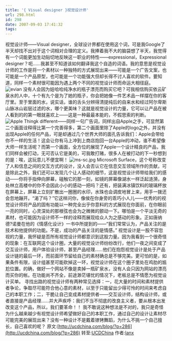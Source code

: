 ```yaml
---
title: '{ Visual designer }视觉设计师'
url: 298.html
id: 298
date: 2007-09-03 17:41:32
tags:
---
```


视觉设计师——Visual designer，全球设计界都在使用这个词，可是我Google了半天却找不出对于这个词相对合理的定义。我捧着我不大的脑袋想了半天，我觉得有一个词能更加生动贴切地反映这一职业的特性——expressional，Expressional designer？呃……我甚至不知道该如何翻译我这个自造的词语。我的意思是视觉设计师的工作是将一个素材以一种独特的方式展现出来——可能是一个广告文案，也可能是一个产品原型，也可能是一个功能强大但却长得不讨人喜欢的软件。要知道，同样一个素材很可能因为遇上两个不同的视觉设计师而命运大相径庭。 ![evian](http://ucdchina.com/blog/wp-content/uploads/2007/08/8.jpg)  没有人会因为娃哈哈纯净水的瓶子漂亮而购买它吧？可我相信购买依云矿泉水的人中，十个有九个是为了她的瓶子，你会把她像一件艺术品一样摆在你的客厅里。至于里面的水，说实话，谁的舌头分辨得清提纯后的自来水和经过阿尔卑斯山脉冰山岩层过滤的水，哪个更美味？这就是视觉设计的力量，它可以让产品在被人看到的的第一眼就喜欢上——这是一种最最本能的，不假思索的判断。  ![Apple](http://ucdchina.com/blog/wp-content/uploads/2007/08/71.jpg) Thingk different——同样一句广告词，同样出自Apple之手，可显然第二个画面诠释得比第一个完善得多，第二个画面里除了Apple的logo之外，并没有出现Apple的任何产品，可是却通过几个世界大师的面孔告诉我们：Apple会带给你不一样的生活！这会让你有马上冲到上商店抱回一台Apple的冲动，谁不希望像大师一样生活呢？而第一个画面，全方位的展现了Apple一个设计精良的产品，我们同样会被打动，无可否认它是美的，可我敢打赌，很多人在被打动的下一秒想到的是：唉，这玩意儿不便宜啊！ ![ms-sc.jpg](http://ucdchina.com/blog/wp-content/uploads/2007/08/ms-sc.jpg) Microsoft Surface，这个号称改变了人和信息之间的交互方式的设计，没人会否认它在信息交互领域所作的贡献，可是除此之外，我们还可以发现几个让人感动的细节，这是视觉设计师带给我们的感动——你将手指伸向屏幕，碰触它的那一刻，如镜的屏幕像湖水一样泛起涟漪，身处林立高楼中的你不会因此小小的感动一把吗？还有，把装满冰镇饮料的玻璃杯放在屏幕上，屏幕上立刻扩散出一圈圈的水印，水珠也会调皮地冒上来，用手一拨还会忽地蹦开。“渴了吗？”它这样问你，像侯在你身旁的乖巧小人儿——优秀的的视觉设计师将产品的固有功能以一种完全出乎你意料的方式展现在你面前，在你眼前一亮的同时，心灵深处的那根弦也会为之微微的颤动一下。哪怕是一个平淡无奇的素材，也可能因为设计师不一样的诠释而展现给众人为之感动的形象。正如唐纳德?诺曼在他的《情感化设计》一书中所提到的——“我们常常认为，产品关注的是技术和他提供的功能。不是，成功的产品关注的是情感。” 视觉设计是一股不容忽视的力量，我怀疑是否所有视觉设计师都意识到这股力量。因为我看到一个很奇怪的现象：在互联网这个设计圈，大量的视觉设计师纷纷改行，他们一夜之间变成了交互设计师，用户体验设计师，甚至产品经理……他们在抱怨视觉设计是处于产品设计链的最后一环，而前面环节留给自己的素材确总是不够完美。更可怕的是，如果条件有限，设计组甚至可能砍掉这一环，视觉设计师在这个圈子里处在鸡肋的尴尬位置。的确，做好一个网站不像是卖掉一瓶矿泉水，没有人会只因为网站的漂亮而买你的帐。在功能尚不齐全，前途渺茫堪忧的情况下，老板总是不情愿为视觉设计买单。 寻找出路的视觉设计师有两种常见选择：一，花大量的时间和素材提供者争论，争取尽可能符合他心意的素材，以至于只能留出少得可怜的时间来考虑自己的本职工作；二，干脆让自己变成素材提供者——交互设计师，结构设计师，或者直接是产品经理……并大声疾呼：我们不当不彻底的改良主义者，要从根本出发改变这个产品，所以，我们要革命！！ 我不敢说这种想法是不对的，我只是奇怪为什么越来越少有视觉设计师希望做好自己的本职工作，通过自己的设计让素材尽可能完美的展现出来？没有一种设计不是戴着镣铐舞蹈，为什么不挑一个自己擅长，自己喜欢的呢？ 原文:[http://ucdchina.com/blog/?p=286](http://ucdchina.com/blog/?p=286) 转至:[UCDChina](http://ucdchina.com) 作者:[lanx](http://ucdchina.com/blog/?author=274 "作者: lanx")